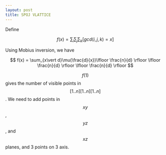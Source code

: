 ```yaml
---
layout: post
title: SPOJ VLATTICE
---
```


Define

$$
f(x) = \sum_i\sum_j\sum_k [gcd(i, j, k) = x]
$$

Using Mobius inversion, we have

$$
f(x) = \sum_{x\vert d}\mu(\frac{d}{x})\lfloor \frac{n}{d} \rfloor
                                      \lfloor \frac{n}{d} \rfloor
                                      \lfloor \frac{n}{d} \rfloor
$$

$$f(1)$$ gives the number of visible points in $$[1..n][1..n][1..n]$$.
We need to add points in $$xy$$, $$yz$$, and $$xz$$ planes, and 3 points
on 3 axis.


